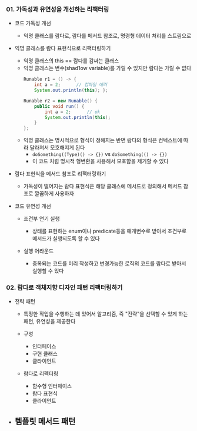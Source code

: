 ### 01. 가독성과 유연성을 개선하는 리팩터링
- 코드 가독성 개선
	- 익명 클래스를 람다로, 람다를 메서드 참조로, 명령형 데이터 처리를 스트림으로

- 익명 클래스를 람다 표현식으로 리팩터링하기
	- 익명 클래스의 this == 람다를 감싸는 클래스
	- 익명 클래스는 변수(shad1ow variable)를 가릴 수 있지만 람다는 가릴 수 없다
		```java
		Runable r1 = () -> { 
			int a = 2;		// 컴파일 에러
			System.out.println(this); };

		Runable r2 = new Runable() {
			public void run() {
				int a = 2;		// ok
				System.out.println(this);
			}
		};
		```
	- 익명 클래스는 명시적으로 형식이 정해지는 반면 람다의 형식은 컨텍스트에 따라 달라져서 모호해지게 된다
		-  `doSomething((Type)() -> {})` vs `doSomething(() -> {})`
		- 이 코드 처럼 명시적 형변환을 사용해서 모호함을 제거할 수 있다


- 람다 표현식을 메서드 참조로 리팩터링하기
	- 가독성이 떨어지는 람다 표현식은 해당 클래스에 메서드로 정의해서 메서드 참조로 깔끔하게 사용하자

- 코드 유연성 개선
	- 조건부 연기 실행
		- 상태를 표현하는 enum이나 predicate등을 매개변수로 받아서 조건부로 메서드가 실행되도록 할 수 있다
	
	- 실행 어라운드
		- 중복되는 코드를 미리 작성하고 변경가능한 로직의 코드를 람다로 받아서 실행할 수 있다

### 02. 람다로 객체지향 디자인 패턴 리팩터링하기


- 전략 패턴 
	- 특정한 작업을 수행하는 데 있어서 알고리즘, 즉 "전략"을 선택할 수 있게 하는 패턴, 유연성을 제공한다
	- 구성
		- 인터페이스
		- 구현 클래스
		- 클라이언트
	
	- 람다로 리펙터링
		- 함수형 인터페이스
		- 람다 표현식
		- 클라이언트

- 템플릿 메서드 패턴
	- 